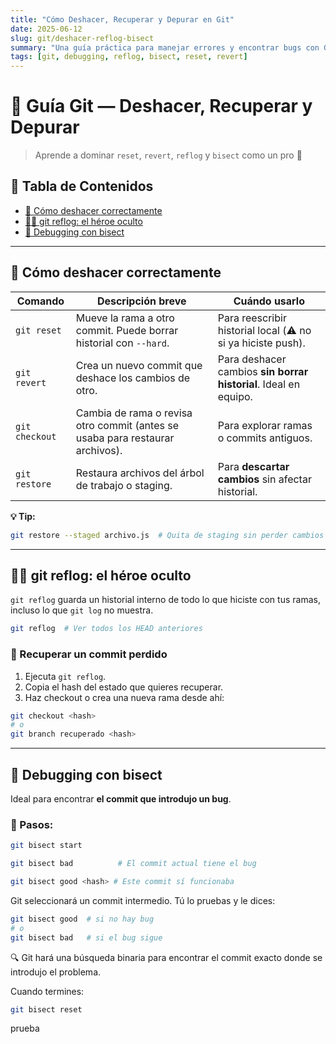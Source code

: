 ```yaml
---
title: "Cómo Deshacer, Recuperar y Depurar en Git"
date: 2025-06-12
slug: git/deshacer-reflog-bisect
summary: "Una guía práctica para manejar errores y encontrar bugs con Git."
tags: [git, debugging, reflog, bisect, reset, revert]
---
```


# 🧰 Guía Git — Deshacer, Recuperar y Depurar

> Aprende a dominar `reset`, `revert`, `reflog` y `bisect` como un pro 🧠

## 📌 Tabla de Contenidos
- [🧼 Cómo deshacer correctamente](#-cómo-deshacer-correctamente)
- [🕵️‍♂️ git reflog: el héroe oculto](#-git-reflog-el-héroe-oculto)
- [🧩 Debugging con bisect](#-debugging-con-bisect)

---

## 🧼 Cómo deshacer correctamente

| Comando         | Descripción breve | Cuándo usarlo |
|----------------|-------------------|------------------|
| `git reset`    | Mueve la rama a otro commit. Puede borrar historial con `--hard`. | Para reescribir historial local (⚠️ no si ya hiciste push). |
| `git revert`   | Crea un nuevo commit que deshace los cambios de otro. | Para deshacer cambios **sin borrar historial**. Ideal en equipo. |
| `git checkout` | Cambia de rama o revisa otro commit (antes se usaba para restaurar archivos). | Para explorar ramas o commits antiguos. |
| `git restore`  | Restaura archivos del árbol de trabajo o staging. | Para **descartar cambios** sin afectar historial. |

**💡 Tip:**
```bash
git restore --staged archivo.js  # Quita de staging sin perder cambios
```

---

## 🕵️‍♂️ git reflog: el héroe oculto

`git reflog` guarda un historial interno de todo lo que hiciste con tus ramas, incluso lo que `git log` no muestra.

```bash
git reflog  # Ver todos los HEAD anteriores
```

### 🔄 Recuperar un commit perdido
1. Ejecuta `git reflog`.
2. Copia el hash del estado que quieres recuperar.
3. Haz checkout o crea una nueva rama desde ahí:
```bash
git checkout <hash>
# o
git branch recuperado <hash>
```

---

## 🧩 Debugging con bisect

Ideal para encontrar **el commit que introdujo un bug**.

### 🧪 Pasos:
```bash
git bisect start
```
```bash
git bisect bad          # El commit actual tiene el bug
```
```bash
git bisect good <hash> # Este commit sí funcionaba
```

Git seleccionará un commit intermedio. Tú lo pruebas y le dices:
```bash
git bisect good  # si no hay bug
# o
git bisect bad   # si el bug sigue
```

🔍 Git hará una búsqueda binaria para encontrar el commit exacto donde se introdujo el problema.

Cuando termines:
```bash
git bisect reset
```


prueba